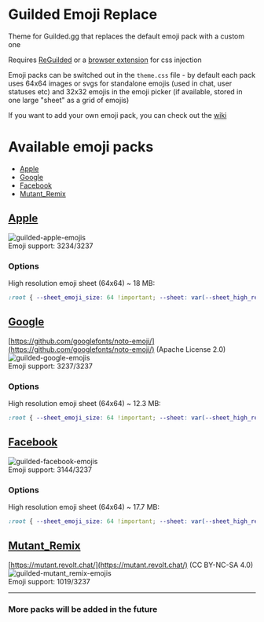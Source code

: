 # Guilded Emoji Replace

Theme for Guilded.gg that replaces the default emoji pack with a custom one

Requires [ReGuilded](https://reguilded.dev/) or a [browser extension](https://github.com/openstyles/stylus/) for css injection

Emoji packs can be switched out in the `theme.css` file - by default each pack uses 64x64 images or svgs for standalone emojis (used in chat, user statuses etc) and 32x32 emojis in the emoji picker (if available, stored in one large "sheet" as a grid of emojis)

If you want to add your own emoji pack, you can check out the [wiki](https://github.com/Davr1/Guilded-Emoji-Replace/wiki/Example-emoji-pack)

# Available emoji packs
- [Apple](#apple)
- [Google](#google)
- [Facebook](#facebook)
- [Mutant_Remix](#mutant_remix)
## [Apple](https://raw.githubusercontent.com/Davr1/Guilded-Emoji-Replace/main/emojis/Apple.css)
![guilded-apple-emojis](https://user-images.githubusercontent.com/42148912/149998541-2ab0160b-4cff-4052-a68c-cf4a820a0376.png)\
Emoji support: 3234/3237
### Options
High resolution emoji sheet (64x64) ~ 18 MB:
```css
:root { --sheet_emoji_size: 64 !important; --sheet: var(--sheet_high_resolution) !important; }
```
## [Google](https://raw.githubusercontent.com/Davr1/Guilded-Emoji-Replace/main/emojis/Google.css)
[https://github.com/googlefonts/noto-emoji/](https://github.com/googlefonts/noto-emoji/) (Apache License 2.0)\
![guilded-google-emojis](https://user-images.githubusercontent.com/42148912/149998716-a509cb9d-8502-4fcd-b875-c121c44aa22e.png)\
Emoji support: 3237/3237
### Options
High resolution emoji sheet (64x64) ~ 12.3 MB:
```css
:root { --sheet_emoji_size: 64 !important; --sheet: var(--sheet_high_resolution) !important; }
```
## [Facebook](https://raw.githubusercontent.com/Davr1/Guilded-Emoji-Replace/main/emojis/Facebook.css)
![guilded-facebook-emojis](https://user-images.githubusercontent.com/42148912/149998740-462753bd-a256-4304-aa1d-dba41b840232.png)\
Emoji support: 3144/3237
### Options
High resolution emoji sheet (64x64) ~ 17.7 MB:
```css
:root { --sheet_emoji_size: 64 !important; --sheet: var(--sheet_high_resolution) !important; }
```
## [Mutant_Remix](https://raw.githubusercontent.com/Davr1/Guilded-Emoji-Replace/main/emojis/Mutant_Remix.css)
[https://mutant.revolt.chat/](https://mutant.revolt.chat/) (CC BY-NC-SA 4.0)\
![guilded-mutant_remix-emojis](https://user-images.githubusercontent.com/42148912/152642026-1ff4b337-ad49-4883-8239-000f2bc13ead.png)\
Emoji support: 1019/3237

---
### More packs will be added in the future
